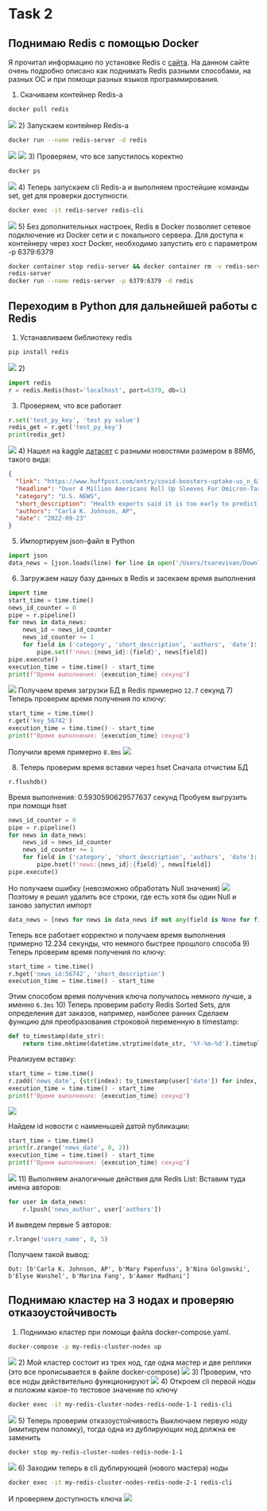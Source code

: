 # Task 2

## Поднимаю Redis с помощью Docker

Я прочитал информацию по установке Redis с [сайта](https://www.dmosk.ru/miniinstruktions.php?mini=redis-ubuntu&ysclid=luise89idc676136907#install). На данном сайте очень подробно описано как поднимать Redis разными способами, на разных ОС и при помощи разных языков программирования.

1) Скачиваем контейнер Redis-а
```bash
docker pull redis
```
![](https://github.com/tsar1in/HW_DB_Sber/blob/main/images/101.png)
2) Запускаем контейнер Redis-а
```bash
docker run --name redis-server -d redis
```
![](https://github.com/tsar1in/HW_DB_Sber/blob/main/images/103.png)
![](https://github.com/tsar1in/HW_DB_Sber/blob/main/images/102.png)
3) Проверяем, что все запустилось коректно
```bash
docker ps
```
![](https://github.com/tsar1in/HW_DB_Sber/blob/main/images/104.png)
4) Теперь запускаем cli Redis-а и выполняем простейшие команды set, get для проверки доступности.
```bash
docker exec -it redis-server redis-cli
```
![](https://github.com/tsar1in/HW_DB_Sber/blob/main/images/105.png)
5) Без дополнительных настроек, Redis в Docker позволяет сетевое подключение из Docker сети и с локального сервера. Для доступа к контейнеру через хост Docker, необходимо запустить его с параметром -p 6379:6379
```bash
docker container stop redis-server && docker container rm -v redis-server
redis-server
docker run --name redis-server -p 6379:6379 -d redis
```
## Переходим в Python для дальнейшей работы с Redis

1) Устанавливаем библиотеку redis
```bash
pip install redis
```
![](https://github.com/tsar1in/HW_DB_Sber/blob/main/images/106.png)
2) 
```python
import redis
r = redis.Redis(host='localhost', port=6379, db=1)
```
3) Проверяем, что все работает
```python
r.set('test_py_key', 'test py value')
redis_get = r.get('test_py_key')
print(redis_get)
```
![](https://github.com/tsar1in/HW_DB_Sber/blob/main/images/107.png)
4) Нашел на kaggle [датасет](https://www.kaggle.com/datasets/rmisra/news-category-dataset?resource=download) c разными новостями размером в 88Мб, такого вида:
```json
{
  "link": "https://www.huffpost.com/entry/covid-boosters-uptake-us_n_632d719ee4b087fae6feaac9",
  "headline": "Over 4 Million Americans Roll Up Sleeves For Omicron-Targeted COVID Boosters",
  "category": "U.S. NEWS",
  "short_description": "Health experts said it is too early to predict whether demand would match up with the 171 million doses of the new boosters the U.S. ordered for the fall.",
  "authors": "Carla K. Johnson, AP",
  "date": "2022-09-23"
}
```
5) Импортируем json-файл в Python
```python
import json
data_news = [json.loads(line) for line in open('/Users/tsarevivan/Downloads/News_Category_Dataset_v3.json','r')]
```
6) Загружаем нашу базу данных в Redis и засекаем время выполнения
```python
import time
start_time = time.time()
news_id_counter = 0
pipe = r.pipeline()
for news in data_news:
    news_id = news_id_counter
    news_id_counter += 1
    for field in ('category', 'short_description', 'authors', 'date'):
        pipe.set(f'news:{news_id}:{field}', news[field])
pipe.execute()
execution_time = time.time() - start_time
print(f"Время выполнения: {execution_time} секунд")
```
![](https://github.com/tsar1in/HW_DB_Sber/blob/main/images/108.png)
Получаем время загрузки БД в Redis примерно ```12.7``` секунд
7) Теперь проверим время получения по ключу:
```python
start_time = time.time()
r.get('key_56742')
execution_time = time.time() - start_time
print(f"Время выполнения: {execution_time} секунд")
```
Получили время примерно ```8.8ms```
![](https://github.com/tsar1in/HW_DB_Sber/blob/main/images/109.png)

8) Теперь проверим время вставки через hset
Сначала отчистим БД
```python
r.flushdb()
```
Время выполнения: 0.5930590629577637 секунд
Пробуем выгрузить при помощи hset
```python
news_id_counter = 0
pipe = r.pipeline()
for news in data_news:
    news_id = news_id_counter
    news_id_counter += 1
    for field in ('category', 'short_description', 'authors', 'date'):
        pipe.hset(f'news:{news_id}:{field}', news[field])
pipe.execute()
```
Но получаем ошибку (невозможно обработать Null значения)
![](https://github.com/tsar1in/HW_DB_Sber/blob/main/images/110.png)
Поэтому я решил удалить все строки, где есть хотя бы один Null и заново запустил импорт
```python
data_news = [news for news in data_news if not any(field is None for field in news.values())]
```
Теперь все работает корректно и получаем время выполнения примерно 12.234 секунды, что немного быстрее прошлого способа
9) Теперь проверим время получения по ключу:
```python
start_time = time.time()
r.hget('news_id:56742', 'short_description')
execution_time = time.time() - start_time
```
Этим способом время получения ключа получилось немного лучше, а именно ```6.3ms```
10) Теперь проверим работу Redis Sorted Sets, для определения дат заказов, например, наиболее ранних 
Сделаем функцию для преобразования строковой переменную в timestamp:
```python
def to_timestamp(date_str):
    return time.mktime(datetime.strptime(date_str, '%Y-%m-%d').timetuple())
```
Реализуем вставку:
```python
start_time = time.time()
r.zadd('news_date', {str(index): to_timestamp(user['date']) for index, user in enumerate(data_news)})
execution_time = time.time() - start_time
print(f"Время выполнения: {execution_time} секунд")
```
![](https://github.com/tsar1in/HW_DB_Sber/blob/main/images/111.png)

Найдем id новости с наименьшей датой публикации:
```python
start_time = time.time()
print(r.zrange('news_date', 0, 2))
execution_time = time.time() - start_time
print(f"Время выполнения: {execution_time} секунд")
```
![](https://github.com/tsar1in/HW_DB_Sber/blob/main/images/112.png)
11) Выполняем аналогичные действия для Redis List:
Вставим туда имена авторов:
```python
for user in data_news:
    r.lpush('news_author', user['authors'])
```
И выведем первые 5 авторов:
```python
r.lrange('users_name', 0, 5)
```
Получаем такой вывод:
```
Out: [b'Carla K. Johnson, AP', b'Mary Papenfuss', b'Nina Golgowski', b'Elyse Wanshel', b'Marina Fang', b'Aamer Madhani']
```

## Поднимаю кластер на 3 нодах и проверяю отказоустойчивость

1) Поднимаю кластер при помощи файла docker-compose.yaml. 
```bash
docker-compose -p my-redis-cluster-nodes up
```
![](https://github.com/tsar1in/HW_DB_Sber/blob/main/images/113.png)
2) Мой кластер состоит из трех нод, где одна мастер и две реплики (это все прописывается в файле docker-compose)
![](https://github.com/tsar1in/HW_DB_Sber/blob/main/images/114.png)
3) Проверим, что все ноды действительно функционируют
![](https://github.com/tsar1in/HW_DB_Sber/blob/main/images/115.png)
4) Откроем cli первой ноды и положим какое-то тестовое значение по ключу
```bash
docker exec -it my-redis-cluster-nodes-redis-node-1-1 redis-cli
```
![](https://github.com/tsar1in/HW_DB_Sber/blob/main/images/116.png)
5) Теперь проверим отказоустойчивость
Выключаем первую ноду (имитируем поломку), тогда одна из дублирующих нод должна ее заменить
```
docker stop my-redis-cluster-nodes-redis-node-1-1
```
![](https://github.com/tsar1in/HW_DB_Sber/blob/main/images/117.png)
6) Заходим теперь в cli дублирующей (нового мастера) ноды
```bash
docker exec -it my-redis-cluster-nodes-redis-node-2-1 redis-cli
```
И проверяем доступность ключа
![](https://github.com/tsar1in/HW_DB_Sber/blob/main/images/118.png)


